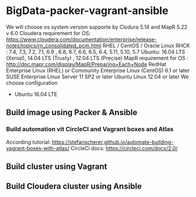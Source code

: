 # BigData-packer-vagrant-ansible
We will choose os system version supporte by Clodura 5.14 and MapR 5.22 v 6.0
Cloudera requirement for OS: https://www.cloudera.com/documentation/enterprise/release-notes/topics/rn_consolidated_pcm.html
  RHEL / CentOS / Oracle Linux RHCK : 7.4, 7.3, 7.2, 7.1, 6.9 , 6.8, 6.7, 6.6, 6.5, 6.4, 5.11, 5.10, 5.7
  Ubuntu:       16.04 LTS (Xenial), 14.04 LTS (Trusty) , 12.04 LTS (Precise)
MapR requirement for OS : http://doc.mapr.com/display/MapR/Preparing+Each+Node
        RedHat Enterprise Linux (RHEL) or Community Enterprise Linux (CentOS) 6.1 or later
        SUSE Enterprise Linux Server 11 SP2 or later
        Ubuntu Linux 12.04 or later
We choose configuration
* Ubuntu 16.04 LTE


## Build image using Packer & Ansible
### Build automation vit CircleCI and Vagrant boxes and Atlas
According tutorial:
 https://stefanscherer.github.io/automate-building-vagrant-boxes-with-atlas/
CircleCi docs:
 https://circleci.com/docs/2.0/

## Build cluster using Vagrant
## Build Cloudera cluster using Ansible
